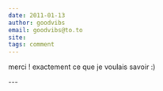 ```yaml
---
date: 2011-01-13
author: goodvibs
email: goodvibs@to.to
site: 
tags: comment
---
```


<p>merci ! exactement ce que je voulais savoir :)</p>
---